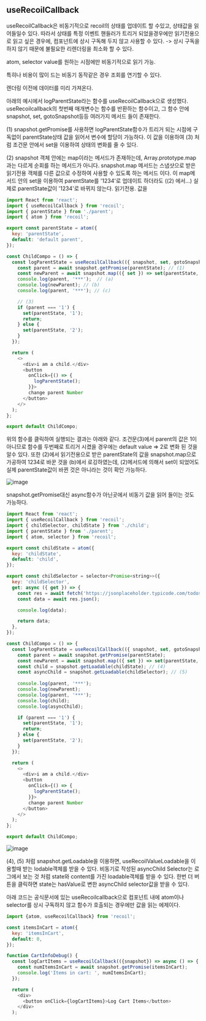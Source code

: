 ## useRecoilCallback

useRecoilCallback은 비동기적으로 recoil의 상태를 업데이트 할 수있고, 상태값을 읽어들일수 있다. 따라서 상태를 특정 이벤트 핸들러가 트리거 되었을경우에만 읽기전용으로 읽고 싶은 경우에, 컴포넌트에 상시 구독해 두지 않고 사용할 수 있다. -> 상시 구독을 하지 않기 때문에 불필요한 리렌더링을 최소화 할 수 있다.

atom, selector value를 원하는 시점에만 비동기적으로 읽기 가능.

특히나 비용이 많이 드는 비동기 동작같은 경우 조회를 연기할 수 있다.

렌더링 이전에 데이터를 미리 가져온다.

아래의 예시에서 logParentState라는 함수를 useRecoilCallback으로 생성했다. useRecoilcallback의 첫번째 매개변수는 함수를 반환하는 함수이고, 그 함수 안에 snapshot, set, gotoSnapshot등등 여러가지 메서드 들이 존재한다.

(1) snapshot.getPromise를 사용하면 logParentState함수가 트리거 되는 시점에 구독없이 parentState상태 값을 읽어서 변수에 할당이 가능하다. 이 값을 이용하여 (3) 처럼 조건문 안에서 set을 이용하여 상태의 변화를 줄 수 있다.

(2) snapshot 객체 안에는 map이라는 메서드가 존재하는데, Array.prototype.map과는 다르게 순회를 하는 메서드가 아니다. snapshot.map 메서드는 스냅샷으로 받은 읽기전용 객체를 다른 값으로 수정하여 사용할 수 있도록 하는 메서드 이다. 이 map메서드 안의 set을 이용하여 parentState를 '1234'로 업데이트 하더라도 ((2) 에서...) 실제로 parentState값이 '1234'로 바뀌지 않는다. 읽기전용. 값을 

```javascript
import React from 'react';
import { useRecoilCallback } from 'recoil';
import { parentState } from './parent';
import { atom } from 'recoil';

export const parentState = atom({
  key: 'parentState',
  default: 'default parent',
});

const ChildCompo = () => {
  const logParentState = useRecoilCallback(({ snapshot, set, gotoSnapshot }) => async () => {
    const parent = await snapshot.getPromise(parentState); // (1)
    const newParent = await snapshot.map(({ set }) => set(parentState,  '1234')).getPromise(parentState); // (2)
    console.log(parent, '***');  // (a)
    console.log(newParent); // (b)
    console.log(parent, '***'); // (c)

    // (3)
    if (parent === '1') {
      set(parentState, '1');
      return;
    } else {
      set(parentState, '2');
    }
  });

  return (
    <>
      <div>i am a child.</div>
      <button
        onClick={() => {
          logParentState();
        }}>
        change parent Number
      </button>
    </>
  );
};

export default ChildCompo;

```

위의 함수를 클릭하여 실행되는 결과는 아래와 같다. 조건문(3)에서 parent의 값은 1이 아니므로 함수를 두번째로 트리거 시켰을 경우에는 default value => 2로 변화 된 것을 알수 있다. 또한 (2)에서 읽기전용으로 받은 parentState의 값을 snapshot.map으로 가공하여 1234로 바꾼 것을 (b)에서 로깅하였는데, (2)메서드에 의해서 set이 되었어도 실제 parentState값이 바뀐 것은 아니라는 것이 확인 가능하다.

![image](https://user-images.githubusercontent.com/51959017/128534161-49b9e7f7-d5dd-438d-9668-6fc194231957.png)



snapshot.getPromise대신 async함수가 아닌곳에서 비동기 값을 읽어 들이는 것도 가능하다.

```javascript
import React from 'react';
import { useRecoilCallback } from 'recoil';
import { childSelector, childState } from './child';
import { parentState } from './parent';
import { atom, selector } from 'recoil';

export const childState = atom({
  key: 'childState',
  default: 'child',
});

export const childSelector = selector<Promise<string>>({
  key: 'childSelector',
  get: async ({ get }) => {
    const res = await fetch('https://jsonplaceholder.typicode.com/todos/1');
    const data = await res.json();

    console.log(data);

    return data;
  },
});

const ChildCompo = () => {
  const logParentState = useRecoilCallback(({ snapshot, set, gotoSnapshot }) => async () => {
    const parent = await snapshot.getPromise(parentState);
    const newParent = await snapshot.map(({ set }) => set(parentState, '1234')).getPromise(parentState);
    const child = snapshot.getLoadable(childState); // (4)
    const asyncChild = snapshot.getLoadable(childSelector); // (5)
    
    console.log(parent, '***');
    console.log(newParent);
    console.log(parent, '***');
    console.log(child);
    console.log(asyncChild);

    if (parent === '1') {
      set(parentState, '1');
      return;
    } else {
      set(parentState, '2');
    }
  });

  return (
    <>
      <div>i am a child.</div>
      <button
        onClick={() => {
          logParentState();
        }}>
        change parent Number
      </button>
    </>
  );
};

export default ChildCompo;

```

![image](https://user-images.githubusercontent.com/51959017/128536833-598b3e1d-b914-4745-9744-e2bdbd20f7ee.png)

(4), (5) 처럼 snapshot.getLoadable을 이용하면, useRecoilValueLoadable을 이용할때 받는 lodable객체를 받을 수 있다. 비동기로 작성된 asyncChild Selector는 로그에서 보는 것 처럼 state와 content를 가진 loadable객체를 받을 수 있다. 한번 더 버튼을 클릭하면 state는 hasValue로 변한 asyncChild selector값을 받을 수 있다.

아래 코드는 공식문서에 있는 useRecoilcallback으로 컴포넌트 내에 atom이나 selector를 상시 구독하지 않고 함수가 호출되는 경우에만 값을 읽는 에제이다.

```javascript
import {atom, useRecoilCallback} from 'recoil';

const itemsInCart = atom({
  key: 'itemsInCart',
  default: 0,
});

function CartInfoDebug() {
  const logCartItems = useRecoilCallback(({snapshot}) => async () => {
    const numItemsInCart = await snapshot.getPromise(itemsInCart);
    console.log('Items in cart: ', numItemsInCart);
  });

  return (
    <div>
      <button onClick={logCartItems}>Log Cart Items</button>
    </div>
  );
```

